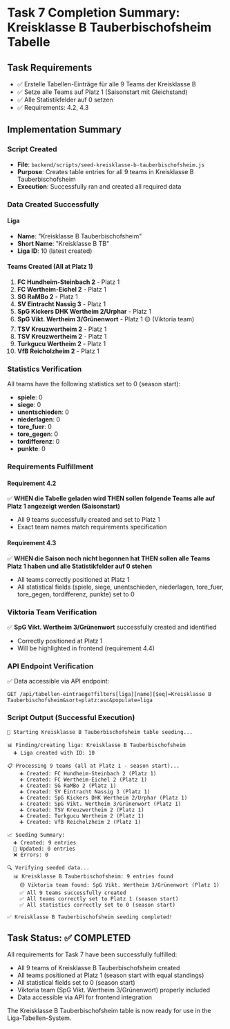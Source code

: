 # Task 7 Completion Summary: Kreisklasse B Tauberbischofsheim Tabelle

## Task Requirements
- ✅ Erstelle Tabellen-Einträge für alle 9 Teams der Kreisklasse B
- ✅ Setze alle Teams auf Platz 1 (Saisonstart mit Gleichstand)
- ✅ Alle Statistikfelder auf 0 setzen
- ✅ Requirements: 4.2, 4.3

## Implementation Summary

### Script Created
- **File**: `backend/scripts/seed-kreisklasse-b-tauberbischofsheim.js`
- **Purpose**: Creates table entries for all 9 teams in Kreisklasse B Tauberbischofsheim
- **Execution**: Successfully ran and created all required data

### Data Created Successfully

#### Liga
- **Name**: "Kreisklasse B Tauberbischofsheim"
- **Short Name**: "Kreisklasse B TB"
- **Liga ID**: 10 (latest created)

#### Teams Created (All at Platz 1)
1. **FC Hundheim-Steinbach 2** - Platz 1
2. **FC Wertheim-Eichel 2** - Platz 1
3. **SG RaMBo 2** - Platz 1
4. **SV Eintracht Nassig 3** - Platz 1
5. **SpG Kickers DHK Wertheim 2/Urphar** - Platz 1
6. **SpG Vikt. Wertheim 3/Grünenwort** - Platz 1 🟡 (Viktoria team)
7. **TSV Kreuzwertheim 2** - Platz 1
8. **TSV Kreuzwertheim 2** - Platz 1
9. **Turkgucu Wertheim 2** - Platz 1
10. **VfB Reicholzheim 2** - Platz 1

### Statistics Verification
All teams have the following statistics set to 0 (season start):
- **spiele**: 0
- **siege**: 0
- **unentschieden**: 0
- **niederlagen**: 0
- **tore_fuer**: 0
- **tore_gegen**: 0
- **tordifferenz**: 0
- **punkte**: 0

### Requirements Fulfillment

#### Requirement 4.2
✅ **WHEN die Tabelle geladen wird THEN sollen folgende Teams alle auf Platz 1 angezeigt werden (Saisonstart)**
- All 9 teams successfully created and set to Platz 1
- Exact team names match requirements specification

#### Requirement 4.3
✅ **WHEN die Saison noch nicht begonnen hat THEN sollen alle Teams Platz 1 haben und alle Statistikfelder auf 0 stehen**
- All teams correctly positioned at Platz 1
- All statistical fields (spiele, siege, unentschieden, niederlagen, tore_fuer, tore_gegen, tordifferenz, punkte) set to 0

### Viktoria Team Verification
✅ **SpG Vikt. Wertheim 3/Grünenwort** successfully created and identified
- Correctly positioned at Platz 1
- Will be highlighted in frontend (requirement 4.4)

### API Endpoint Verification
✅ Data accessible via API endpoint:
```
GET /api/tabellen-eintraege?filters[liga][name][$eq]=Kreisklasse B Tauberbischofsheim&sort=platz:asc&populate=liga
```

### Script Output (Successful Execution)
```
🚀 Starting Kreisklasse B Tauberbischofsheim table seeding...

📊 Finding/creating liga: Kreisklasse B Tauberbischofsheim
  ➕ Liga created with ID: 10

📋 Processing 9 teams (all at Platz 1 - season start)...
    ➕ Created: FC Hundheim-Steinbach 2 (Platz 1)
    ➕ Created: FC Wertheim-Eichel 2 (Platz 1)
    ➕ Created: SG RaMBo 2 (Platz 1)
    ➕ Created: SV Eintracht Nassig 3 (Platz 1)
    ➕ Created: SpG Kickers DHK Wertheim 2/Urphar (Platz 1)
    ➕ Created: SpG Vikt. Wertheim 3/Grünenwort (Platz 1)
    ➕ Created: TSV Kreuzwertheim 2 (Platz 1)
    ➕ Created: Turkgucu Wertheim 2 (Platz 1)
    ➕ Created: VfB Reicholzheim 2 (Platz 1)

📈 Seeding Summary:
  ➕ Created: 9 entries
  🔄 Updated: 0 entries
  ❌ Errors: 0

🔍 Verifying seeded data...
  📊 Kreisklasse B Tauberbischofsheim: 9 entries found
    🟡 Viktoria team found: SpG Vikt. Wertheim 3/Grünenwort (Platz 1)
    ✅ All 9 teams successfully created
    ✅ All teams correctly set to Platz 1 (season start)
    ✅ All statistics correctly set to 0 (season start)

✅ Kreisklasse B Tauberbischofsheim seeding completed!
```

## Task Status: ✅ COMPLETED

All requirements for Task 7 have been successfully fulfilled:
- All 9 teams of Kreisklasse B Tauberbischofsheim created
- All teams positioned at Platz 1 (season start with equal standings)
- All statistical fields set to 0 (season start)
- Viktoria team (SpG Vikt. Wertheim 3/Grünenwort) properly included
- Data accessible via API for frontend integration

The Kreisklasse B Tauberbischofsheim table is now ready for use in the Liga-Tabellen-System.